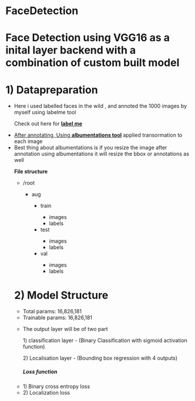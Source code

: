 # FaceDetection

<h1>Face Detection using VGG16 as a inital layer backend with a combination of custom built model</h1>

<h1>1) Datapreparation</h1>
<ul>
  <li>Here i used labelled faces in the wild , and annoted the 1000 images by myself using  labelme tool </li>
<p>Check out here for <a href= "https://github.com/wkentaro/labelme"><b>label me</b></p>
  <li>After annotating, Using <a href="https://github.com/albumentations-team/albumentations"><b>albumentations tool</b></a> applied transormation to each image</li>
  <li>Best thing about albumentations is if you resize the image after annotation using albumentations it will resize the bbox or annotations as well</li>
  <p><b>File structure</b></p>
  <ul>
    <li>/root</li>
    <ul>
      <li>aug</li>
      <ul>
        <li>train</li>
        <ul>
          <li>images</li>
          <li>labels</li>
        </ul>
        <li>test</li>
        <ul>
          <li>images</li>
          <li>labels</li>
        </ul>
        <li>val</li>
        <ul>
          <li>images</li>
          <li>labels</li>
      </ul>
    </ul>
  </ul>
</ul>  
<h1>2) Model Structure</h1>
<ul>
  <li>Total params: 16,826,181</li>
  <li>Trainable params: 16,826,181</li>
</ul>

<ul>
  <li>The output layer will be of two part </li>
  <p>1) classification layer - (Binary Classification with sigmoid activation function)</p>
  <p>2) Localisation layer - (Bounding box regression with 4 outputs)</p>
</ul>
<ul>
  <h5>Loss function</h5>
  <li>1) Binary cross entropy loss </li>
  <li>2) Localization loss</li>
</ul>






